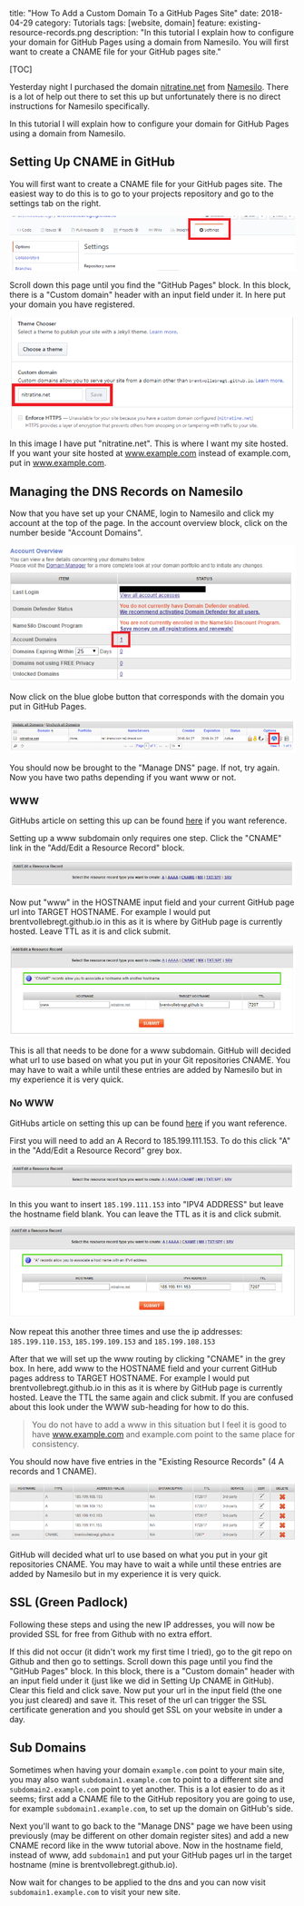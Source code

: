 title: "How To Add a Custom Domain To a GitHub Pages Site"
date: 2018-04-29
category: Tutorials
tags: [website, domain]
feature: existing-resource-records.png
description: "In this tutorial I explain how to configure your domain for GitHub Pages using a domain from Namesilo. You will first want to create a CNAME file for your GitHub pages site."

[TOC]

Yesterday night I purchased the domain [nitratine.net](http://nitratine.net/) from [Namesilo](https://www.namesilo.com/). There is a lot of help out there to set this up but unfortunately there is no direct instructions for Namesilo specifically.

In this tutorial I will explain how to configure your domain for GitHub Pages using a domain from Namesilo.

## Setting Up CNAME in GitHub
You will first want to create a CNAME file for your GitHub pages site. The easiest way to do this is to go to your projects repository and go to the settings tab on the right.

![GitHub Settings](/post-assets/how-to-add-a-custom-domain-to-a-github-pages-site/github-settings.png)

Scroll down this page until you find the "GitHub Pages" block. In this block, there is a "Custom domain" header with an input field under it. In here put your domain you have registered.

![Custom Domain](/post-assets/how-to-add-a-custom-domain-to-a-github-pages-site/custom-domain.png)

In this image I have put "nitratine.net". This is where I want my site hosted. If you want your site hosted at www.example.com instead of example.com, put in www.example.com.

## Managing the DNS Records on Namesilo
Now that you have set up your CNAME, login to Namesilo and click my account at the top of the page. In the account overview block, click on the number beside "Account Domains".

![Account Overview](/post-assets/how-to-add-a-custom-domain-to-a-github-pages-site/account-overview.png)

Now click on the blue globe button that corresponds with the domain you put in GitHub Pages.

![Domain Manager](/post-assets/how-to-add-a-custom-domain-to-a-github-pages-site/domain-manager.png)

You should now be brought to the "Manage DNS" page. If not, try again. Now you have two paths depending if you want www or not.

### WWW
GitHubs article on setting this up can be found [here](https://help.github.com/articles/setting-up-a-www-subdomain/) if you want reference.

Setting up a www subdomain only requires one step. Click the "CNAME" link in the "Add/Edit a Resource Record" block.

![Add Resource Record](/post-assets/how-to-add-a-custom-domain-to-a-github-pages-site/add-resource-record.png)

Now put "www" in the HOSTNAME input field and your current GitHub page url into TARGET HOSTNAME. For example I would put brentvollebregt.github.io in this as it is where by GitHub page is currently hosted. Leave TTL as it is and click submit.

![CNAME Record](/post-assets/how-to-add-a-custom-domain-to-a-github-pages-site/cname-record.png)

This is all that needs to be done for a www subdomain. GitHub will decided what url to use based on what you put in your Git repositories CNAME. You may have to wait a while until these entries are added by Namesilo but in my experience it is very quick.

### No WWW
GitHubs article on setting this up can be found [here](https://help.github.com/articles/setting-up-an-apex-domain/) if you want reference.

First you will need to add an A Record to 185.199.111.153. To do this click "A" in the "Add/Edit a Resource Record" grey box.

![Add Resource Record](/post-assets/how-to-add-a-custom-domain-to-a-github-pages-site/add-resource-record.png)

In this you want to insert `185.199.111.153` into "IPV4 ADDRESS" but leave the hostname field blank. You can leave the TTL as it is and click submit.

![First IP](/post-assets/how-to-add-a-custom-domain-to-a-github-pages-site/first-ip.png)

Now repeat this another three times and use the ip addresses: `185.199.110.153`, `185.199.109.153` and `185.199.108.153`

After that we will set up the www routing by clicking "CNAME" in the grey box. In here, add www to the HOSTNAME field and your current GitHub pages address to TARGET HOSTNAME. For example I would put brentvollebregt.github.io in this as it is where by GitHub page is currently hosted. Leave the TTL the same again and click submit. If you are confused about this look under the WWW sub-heading for how to do this.

> You do not have to add a www in this situation but I feel it is good to have www.example.com and example.com point to the same place for consistency.

You should now have five entries in the "Existing Resource Records" (4 A records and 1 CNAME).

![Existing Resource Records](/post-assets/how-to-add-a-custom-domain-to-a-github-pages-site/existing-resource-records.png)

GitHub will decided what url to use based on what you put in your git repositories CNAME. You may have to wait a while until these entries are added by Namesilo but in my experience it is very quick.

## SSL (Green Padlock)
Following these steps and using the new IP addresses, you will now be provided SSL for free from Github with no extra effort.

If this did not occur (it didn't work my first time I tried), go to the git repo on Github and then go to settings. Scroll down this page until you find the "GitHub Pages" block. In this block, there is a "Custom domain" header with an input field under it (just like we did in Setting Up CNAME in GitHub). Clear this field and click save. Now put your url in the input field (the one you just cleared) and save it. This reset of the url can trigger the SSL certificate generation and you should get SSL on your website in under a day.

## Sub Domains
Sometimes when having your domain `example.com` point to your main site, you may also want `subdomain1.example.com` to point to a different site and `subdomain2.example.com` point to yet another. This is a lot easier to do as it seems; first add a CNAME file to the GitHub repository you are going to use, for example `subdomain1.example.com`, to set up the domain on GitHub's side.

Next you'll want to go back to the "Manage DNS" page we have been using previously (may be different on other domain register sites) and add a new CNAME record like in the www tutorial above. Now in the hostname field, instead of www, add `subdomain1` and put your GitHub pages url in the target hostname (mine is brentvollebregt.github.io).

Now wait for changes to be applied to the dns and you can now visit `subdomain1.example.com` to visit your new site.
